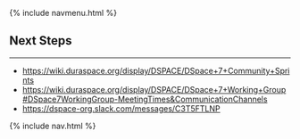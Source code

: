 {% include navmenu.html %}

## Next Steps
---

- https://wiki.duraspace.org/display/DSPACE/DSpace+7+Community+Sprints
- https://wiki.duraspace.org/display/DSPACE/DSpace+7+Working+Group#DSpace7WorkingGroup-MeetingTimes&CommunicationChannels
- https://dspace-org.slack.com/messages/C3T5FTLNP

{% include nav.html %}
